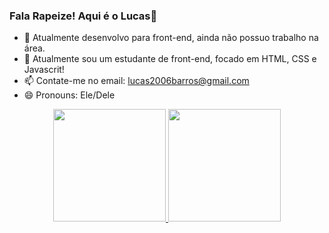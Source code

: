 ### Fala Rapeize! Aqui é o Lucas👋

- 🔭 Atualmente desenvolvo para front-end, ainda não possuo trabalho na área.
- 🌱 Atualmente sou um estudante de front-end, focado em HTML, CSS e Javascrit!
- 📫 Contate-me no email: lucas2006barros@gmail.com
- 😄 Pronouns: Ele/Dele
<div align="center">
  <a href="https://github.com/LucassVinn">
  <img height="180em" src="https://github-readme-stats.vercel.app/api?username=rafaballerini&show_icons=true&theme=dracula&include_all_commits=true&count_private=true"/>
  <img height="180em" src="https://github-readme-stats.vercel.app/api/top-langs/?username=rafaballerini&layout=compact&langs_count=7&theme=dracula"/>
</div>

<!--
- ⚡ Fun fact: ""
-->
